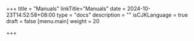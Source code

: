+++
title = "Manuals"
linkTitle="Manuals"
date = 2024-10-23T14:52:58+08:00
type = "docs"
description = ""
isCJKLanguage = true
draft = false
[menu.main]
    weight = 20

+++

